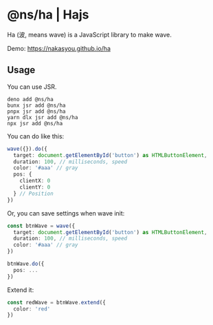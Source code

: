 # @ns/ha | Hajs
Ha (波, means wave) is a JavaScript library to make wave.

Demo: https://nakasyou.github.io/ha

## Usage
You can use JSR.
```shell
deno add @ns/ha
bunx jsr add @ns/ha
pnpx jsr add @ns/ha
yarn dlx jsr add @ns/ha
npx jsr add @ns/ha
```

You can do like this:
```ts
wave({}).do({
  target: document.getElementById('button') as HTMLButtonElement,
  duration: 100, // milliseconds, speed
  color: '#aaa' // gray
  pos: {
    clientX: 0
    clientY: 0
  } // Position
})
```

Or, you can save settings when wave init:
```ts
const btnWave = wave({
  target: document.getElementById('button') as HTMLButtonElement,
  duration: 100, // milliseconds, speed
  color: '#aaa' // gray
})

btnWave.do({
  pos: ...
})
```

Extend it:
```ts
const redWave = btnWave.extend({
  color: 'red'
})
```